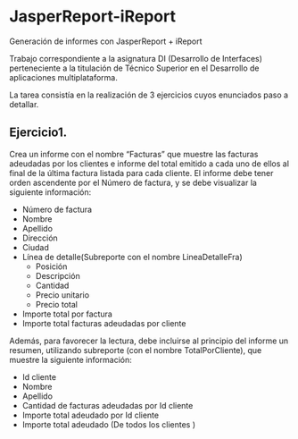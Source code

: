 # JasperReport-iReport

Generación de informes con JasperReport + iReport

Trabajo correspondiente a la asignatura DI (Desarrollo de Interfaces) perteneciente a la titulación de Técnico Superior en el Desarrollo de aplicaciones multiplataforma.

La tarea consistía en la realización de 3 ejercicios cuyos enunciados paso a detallar.

## Ejercicio1. 
Crea un informe con el nombre “Facturas” que muestre las facturas adeudadas por los clientes e informe del total emitido a cada uno de ellos al final de la última factura listada para cada cliente. El informe debe tener orden ascendente por el Número de factura, y se debe visualizar la siguiente información:
- Número de factura
- Nombre
- Apellido
- Dirección
- Ciudad
- Línea de detalle(Subreporte con el nombre LineaDetalleFra)
  - Posición
  - Descripción
  - Cantidad
  - Precio unitario
  - Precio total
- Importe total por factura
- Importe total facturas adeudadas por cliente
  
Además, para favorecer la lectura, debe incluirse al principio del informe un resumen, utilizando subreporte (con el nombre TotalPorCliente), que muestre la siguiente información:
- Id cliente
- Nombre
- Apellido
- Cantidad de facturas adeudadas por Id cliente
- Importe total adeudado por Id cliente
- Importe total adeudado (De todos los clientes )
